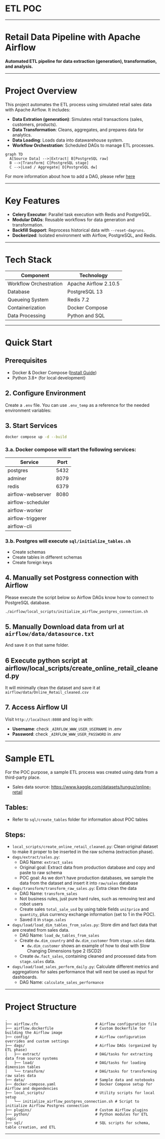 # ETL POC

---

# Retail Data Pipeline with Apache Airflow  
**Automated ETL pipeline for data extraction (generation), transformation, and analysis.**  

---

# **Project Overview**  
This project automates the ETL process using simulated retail sales data with Apache Airflow. It includes:  
- **Data Extration (generation)**: Simulates retail transactions (sales, customers, products).  
- **Data Transformation**: Cleans, aggregates, and prepares data for analytics.
- **Data Loading**: Loads data into datawarehouse system. 
- **Workflow Orchestration**: Scheduled DAGs to manage ETL processes.  

```mermaid  
graph TD  
  A[Source Data] -->|Extract| B[PostgreSQL raw]  
  B -->|Transform| C[PostgreSQL stage]  
  C -->|Load / Aggregate| D[PostgreSQL dw]  
```

For more information about how to add a DAG, please refer [here](docs/adding_dags.md)

---

# **Key Features**  
- **Celery Executor**: Parallel task execution with Redis and PostgreSQL.  
- **Modular DAGs**: Reusable workflows for data generation and transformation.  
- **Backfill Support**: Reprocess historical data with `--reset-dagruns`.  
- **Dockerized**: Isolated environment with Airflow, PostgreSQL, and Redis.  

---

# **Tech Stack**  
| **Component**       | **Technology**          |  
|----------------------|-------------------------|  
| Workflow Orchestration | Apache Airflow 2.10.5 |  
| Database              | PostgreSQL 13           |  
| Queueing System       | Redis 7.2              |  
| Containerization      | Docker Compose         |  
| Data Processing      | Python and SQL         | 

---

# **Quick Start**  
## **Prerequisites**  
- Docker & Docker Compose ([Install Guide](https://docs.docker.com/get-docker/))  
- Python 3.8+ (for local development)  

## **2. Configure Environment**  
Create a `.env` file. You can use `.env_temp` as a reference for the needed environment variables:  

## **3. Start Services**  
```bash  
docker compose up -d --build
```  

### 3.a. Docker compose will start the following services:  

| **Service**       | **Port**          |  
|-------------------|-------------------|  
| postgres          | 5432     |  
| adminer           | 8079     |  
| redis             | 6379     |  
| airflow-webserver | 8080     |  
| airflow-scheduler |          | 
| airflow-worker    |          | 
| airflow-triggerer |          | 
| airflow-cli       |          | 

### 3.b. Postgres will execute `sql/initialize_tables.sh`  

* Create schemas  
* Create tables in different schemas
* Create foreign keys

## **4. Manually set Postgress connection with Airflow**

Please execute the script below so Airflow DAGs know how to connect to PostgreSQL database.

```bash  
./airflow/local_scripts/initialize_airflow_postgres_connection.sh
```  

## **5. Manually Download data from url at `airflow/data/datasource.txt`**

And save it on that same folder.

## **6 Execute python script at airflow/local_scripts/create_online_retail_cleaned.py**  
  
It will minimally clean the dataset and save it at `airflow/data/Online_Retail_cleaned.csv`

## **7. Access Airflow UI**  
Visit `http://localhost:8080` and log in with:  
- **Username**: check `_AIRFLOW_WWW_USER_USERNAME` in .env
- **Password**: check `_AIRFLOW_WWW_USER_PASSWORD` in .env 

---

# **Sample ETL**  

For the POC purpose, a sample ETL process was created using data from a third-party place.  
  
* Sales data source: https://www.kaggle.com/datasets/tunguz/online-retail  

## Tables:  

* Refer to `sql/create_tables` folder for information about POC tables  

## Steps:  

* `local_scripts/create_online_retail_cleaned.py`: Clean original dataset to make it proper to be inserted in the raw schema (extraction phase).
* `dags/extract/sales.py`: 
  * DAG Name: `extract_sales`
  * Original goal: Extract data from production database and copy and paste to raw schema
  * POC goal: As we don't have production databases, we sample the data from the dataset and insert it into `raw/sales` database
* `dags/transform/transform_raw_sales.py`: Extra clean the data
  * DAG Name: `transform_sales`
  * Not business rules, just pure hard rules, such as removing test and robot users
  * Create sales `total_sale_usd` by using table fields `unitprice` and `quantity`, plus currency exchange information (set to 1 in the POC). 
  * Saved it in `stage.sales`
* `dags/load/load_dim_tables_from_sales.py`: Store dim and fact data that are created from sales data.
  * DAG Name: `load_dw_tables_from_sales`
  * Create `dw.dim_country` and `dw.dim_customer` from `stage.sales` data.
    * `dw.dim_customer` shows an example of how to deal with Slow Changing Dimensions type 2 (SCD2)
  * Create `dw.fact_sales`, containing cleaned and processed data from `stage.sales` data.
* `dags/load/load_sales_perform_daily.py`: Calculate different metrics and aggregations for sales performance that will next be used as input for dashboards.
  * DAG Name: `calculate_sales_performance`  

---

# **Project Structure**  
```  
.
├── airflow.cfn                          # Airflow configuration file
├── airflow.dockerfile                   # Custom Dockerfile for building the Airflow image
├── config/                              # Airflow configuration overrides and custom settings
├── dags/                                # Airflow DAGs (organized by ETL phase)
│   ├── extract/                         # DAG/tasks for extracting data from source systems
│   ├── load/                            # DAG/tasks for loading dimension tables
│   └── transform/                       # DAG/tasks for transforming raw sales data
├── data/                                # Sample data and notebooks
├── docker-compose.yaml                  # Docker Compose setup for Airflow and dependencies
├── local_scripts/                       # Utility scripts for local setup
│   └── initialize_airflow_postgres_connection.sh # Script to initialize Airflow Postgres connection
├── plugins/                             # Custom Airflow plugins
├── python/                              # Python modules for ETL logic
├── sql/                                 # SQL scripts for schema, table creation, and ETL
```

---
